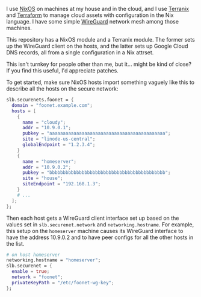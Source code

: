 I use [NixOS](https://nixos.org) on machines at my house and in the cloud, and
I use [Terranix](https://terranix.org) and
[Terraform](https://developer.hashicorp.com/terraform) to manage cloud assets
with configuration in the Nix language. I have some simple
[WireGuard](https://www.wireguard.com) network mesh among those machines.

This repository has a NixOS module and a Terranix module. The former sets up
the WireGuard client on the hosts, and the latter sets up Google Cloud DNS
records, all from a single configuration in a Nix attrset.

This isn't turnkey for people other than me, but it... might be kind of close?
If you find this useful, I'd appreciate patches.

To get started, make sure NixOS hosts import something vaguely like this to
describe all the hosts on the secure network:

```nix
slb.securenets.foonet = {
  domain = "foonet.example.com";
  hosts = [
    {
      name = "cloudy";
      addr = "10.9.0.1";
      pubkey = "aaaaaaaaaaaaaaaaaaaaaaaaaaaaaaaaaaaaaaaaaaa";
      site = "linode-us-central";
      globalEndpoint = "1.2.3.4";
    }
    {
      name = "homeserver";
      addr = "10.9.0.2";
      pubkey = "bbbbbbbbbbbbbbbbbbbbbbbbbbbbbbbbbbbbbbbbbbb";
      site = "house";
      siteEndpoint = "192.168.1.3";
    }
    # ...
  ];
};
```

Then each host gets a WireGuard client interface set up based on the values
set in `slb.securenet.network` and `networking.hostname`. For example, this
setup on the `homeserver` machine causes its WireGuard interface to have the
address 10.9.0.2 and to have peer configs for all the other hosts in the list.

```nix
# on host homeserver
networking.hostname = "homeserver";
slb.securenet = {
  enable = true;
  network = "foonet";
  privateKeyPath = "/etc/foonet-wg-key";
};
```
